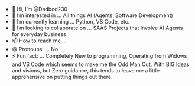 - 👋 Hi, I’m @Dadbod230
- 👀 I’m interested in ... All things AI (Agents, Software Development)
- 🌱 I’m currently learning ... Python, VS Code, etc. 
- 💞️ I’m looking to collaborate on ... SAAS Projects that involve AI Agents for everyday business
- 📫 How to reach me ... 
- 😄 Pronouns: ... No
- ⚡ Fun fact: ... Completely New to programming, Operating from Widows and VS Code which seems to make me the Odd Man Out. With BIG Ideas and visions, but Zero guidance, this tends to leave me a little apprehensive on putting things out there. 
<!---
Dadbod230/Dadbod230 is a ✨ special ✨ repository because its `README.md` (this file) appears on your GitHub profile.
You can click the Preview link to take a look at your changes.
--->
